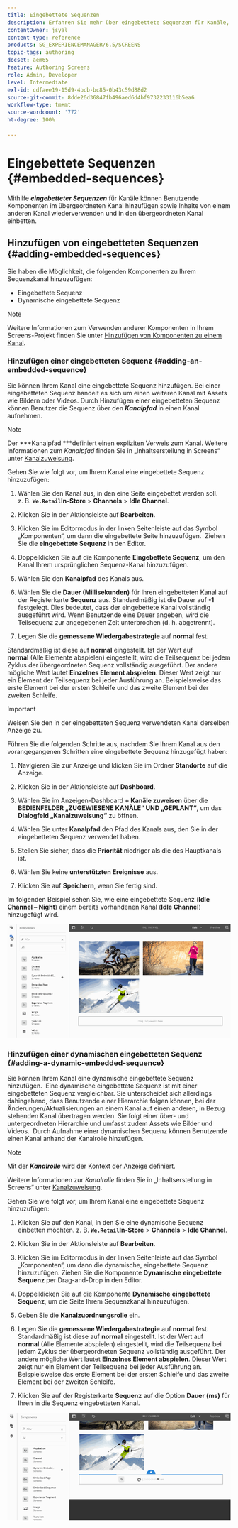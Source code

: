 ```yaml
---
title: Eingebettete Sequenzen
description: Erfahren Sie mehr über eingebettete Sequenzen für Kanäle, mit denen Sie Komponenten zum übergeordneten Kanal hinzufügen können. Alternativ können Sie den Inhalt von einem anderen Kanal wiederverwenden und in den übergeordneten Kanal einbetten.
contentOwner: jsyal
content-type: reference
products: SG_EXPERIENCEMANAGER/6.5/SCREENS
topic-tags: authoring
docset: aem65
feature: Authoring Screens
role: Admin, Developer
level: Intermediate
exl-id: cdfaee19-15d9-4bcb-bc85-0b43c59d88d2
source-git-commit: 8dde26d36847fb496aed6d4bf9732233116b5ea6
workflow-type: tm+mt
source-wordcount: '772'
ht-degree: 100%

---
```


# Eingebettete Sequenzen {#embedded-sequences}

Mithilfe ***eingebetteter Sequenzen*** für Kanäle können Benutzende Komponenten im übergeordneten Kanal hinzufügen sowie Inhalte von einem anderen Kanal wiederverwenden und in den übergeordneten Kanal einbetten.

## Hinzufügen von eingebetteten Sequenzen {#adding-embedded-sequences}

Sie haben die Möglichkeit, die folgenden Komponenten zu Ihrem Sequenzkanal hinzuzufügen:

* Eingebettete Sequenz
* Dynamische eingebettete Sequenz

>[!NOTE]
>
>Weitere Informationen zum Verwenden anderer Komponenten in Ihrem Screens-Projekt finden Sie unter [Hinzufügen von Komponenten zu einem Kanal](adding-components-to-a-channel.md).

### Hinzufügen einer eingebetteten Sequenz {#adding-an-embedded-sequence}

Sie können Ihrem Kanal eine eingebettete Sequenz hinzufügen. Bei einer eingebetteten Sequenz handelt es sich um einen weiteren Kanal mit Assets wie Bildern oder Videos. Durch Hinzufügen einer eingebetteten Sequenz können Benutzer die Sequenz über den ***Kanalpfad*** in einen Kanal aufnehmen.

>[!NOTE]
>Der ***Kanalpfad ***definiert einen expliziten Verweis zum Kanal.
>Weitere Informationen zum *Kanalpfad* finden Sie in „Inhaltserstellung in Screens“ unter [Kanalzuweisung](channel-assignment.md).

Gehen Sie wie folgt vor, um Ihrem Kanal eine eingebettete Sequenz hinzuzufügen:

1. Wählen Sie den Kanal aus, in den eine Seite eingebettet werden soll.  z. B. **`We.Retail`In-Store** > **Channels** > **Idle Channel**.

1. Klicken Sie in der Aktionsleiste auf **Bearbeiten**.
1. Klicken Sie im Editormodus in der linken Seitenleiste auf das Symbol „Komponenten“, um dann die eingebettete Seite hinzuzufügen.  Ziehen Sie die **eingebettete Sequenz** in den Editor.
1. Doppelklicken Sie auf die Komponente **Eingebettete Sequenz**, um den Kanal Ihrem ursprünglichen Sequenz-Kanal hinzuzufügen.
1. Wählen Sie den **Kanalpfad** des Kanals aus.
1. Wählen Sie die **Dauer (Millisekunden)** für Ihren eingebetteten Kanal auf der Registerkarte **Sequenz** aus. Standardmäßig ist die Dauer auf **-1** festgelegt. Dies bedeutet, dass der eingebettete Kanal vollständig ausgeführt wird. Wenn Benutzende eine Dauer angeben, wird die Teilsequenz zur angegebenen Zeit unterbrochen (d. h. abgetrennt).

1. Legen Sie die **gemessene Wiedergabestrategie** auf **normal** fest.

Standardmäßig ist diese auf **normal** eingestellt. Ist der Wert auf **normal** (Alle Elemente abspielen) eingestellt, wird die Teilsequenz bei jedem Zyklus der übergeordneten Sequenz vollständig ausgeführt. Der andere mögliche Wert lautet **Einzelnes Element abspielen**. Dieser Wert zeigt nur ein Element der Teilsequenz bei jeder Ausführung an. Beispielsweise das erste Element bei der ersten Schleife und das zweite Element bei der zweiten Schleife.

>[!IMPORTANT]
>
>Weisen Sie den in der eingebetteten Sequenz verwendeten Kanal derselben Anzeige zu.
>
>Führen Sie die folgenden Schritte aus, nachdem Sie Ihrem Kanal aus den vorangegangenen Schritten eine eingebettete Sequenz hinzugefügt haben:
>
>1. Navigieren Sie zur Anzeige und klicken Sie im Ordner **Standorte** auf die Anzeige.
>1. Klicken Sie in der Aktionsleiste auf **Dashboard**.
>1. Wählen Sie im Anzeigen-Dashboard **+ Kanäle zuweisen** über die **BEDIENFELDER „ZUGEWIESENE KANÄLE“ UND „GEPLANT“**, um das **Dialogfeld „Kanalzuweisung“** zu öffnen.
>
>1. Wählen Sie unter **Kanalpfad** den Pfad des Kanals aus, den Sie in der eingebetteten Sequenz verwendet haben.
>1. Stellen Sie sicher, dass die **Priorität** niedriger als die des Hauptkanals ist.
>
>1. Wählen Sie keine **unterstützten Ereignisse** aus.
>1. Klicken Sie auf **Speichern**, wenn Sie fertig sind.
>

Im folgenden Beispiel sehen Sie, wie eine eingebettete Sequenz (**Idle Channel – Night**) einem bereits vorhandenen Kanal (**Idle Channel**) hinzugefügt wird.

![new2](assets/new2.gif)

### Hinzufügen einer dynamischen eingebetteten Sequenz {#adding-a-dynamic-embedded-sequence}

Sie können Ihrem Kanal eine dynamische eingebettete Sequenz hinzufügen.  Eine dynamische eingebettete Sequenz ist mit einer eingebetteten Sequenz vergleichbar. Sie unterscheidet sich allerdings dahingehend, dass Benutzende einer Hierarchie folgen können, bei der Änderungen/Aktualisierungen an einem Kanal auf einen anderen, in Bezug stehenden Kanal übertragen werden. Sie folgt einer über- und untergeordneten Hierarchie und umfasst zudem Assets wie Bilder und Videos.  Durch Aufnahme einer dynamischen Sequenz können Benutzende einen Kanal anhand der Kanalrolle hinzufügen.

>[!NOTE]
>
>Mit der ***Kanalrolle*** wird der Kontext der Anzeige definiert. 
>
>Weitere Informationen zur *Kanalrolle* finden Sie in „Inhaltserstellung in Screens“ unter [Kanalzuweisung](channel-assignment.md).

Gehen Sie wie folgt vor, um Ihrem Kanal eine eingebettete Sequenz hinzuzufügen:

1. Klicken Sie auf den Kanal, in den Sie eine dynamische Sequenz einbetten möchten. z. B. **`We.Retail`In-Store** > **Channels** > **Idle Channel**.

1. Klicken Sie in der Aktionsleiste auf **Bearbeiten**. 
1. Klicken Sie im Editormodus in der linken Seitenleiste auf das Symbol „Komponenten“, um dann die dynamische, eingebettete Sequenz hinzuzufügen. Ziehen Sie die Komponente **Dynamische** **eingebettete Sequenz** per Drag-and-Drop in den Editor.

1. Doppelklicken Sie auf die Komponente **Dynamische** **eingebettete Sequenz**, um die Seite Ihrem Sequenzkanal hinzuzufügen.

1. Geben Sie die **Kanalzuordnungsrolle** ein.
1. Legen Sie die **gemessene Wiedergabestrategie** auf **normal** fest. Standardmäßig ist diese auf **normal** eingestellt. Ist der Wert auf **normal** (Alle Elemente abspielen) eingestellt, wird die Teilsequenz bei jedem Zyklus der übergeordneten Sequenz vollständig ausgeführt. Der andere mögliche Wert lautet **Einzelnes Element abspielen**. Dieser Wert zeigt nur ein Element der Teilsequenz bei jeder Ausführung an. Beispielsweise das erste Element bei der ersten Schleife und das zweite Element bei der zweiten Schleife.

1. Klicken Sie auf der Registerkarte **Sequenz** auf die Option **Dauer (ms)** für Ihren in die Sequenz eingebetteten Kanal.

![latest](assets/latest.gif)
